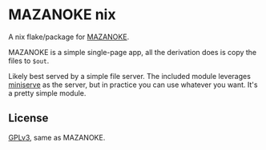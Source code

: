 # MAZANOKE nix

A nix flake/package for [MAZANOKE](https://github.com/civilblur/mazanoke).

MAZANOKE is a simple single-page app, all the derivation does is copy the files to `$out`.

Likely best served by a simple file server. The included module leverages [miniserve](https://github.com/svenstaro/miniserve) as the server, but in practice you can use whatever you want. It's a pretty simple module.

## License

[GPLv3](LICENSE), same as MAZANOKE.

